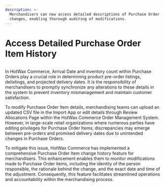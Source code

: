 ```yaml
---
description: >-
  Merchandisers can now access detailed descriptions of Purchase Order item
  changes, enabling thorough auditing of modifications.
---
```


# Access Detailed Purchase Order Item History

<figure><img src="https://www.hotwax.co/hubfs/Product%20Updates%20and%20Release%20Notes/2023/March%202023/Product%20Update/Featured%20Image/Order%20item%20change%20history%20(1).png" alt=""><figcaption></figcaption></figure>

In HotWax Commerce, Arrival Date and inventory count within Purchase Orders play a crucial role in determining product pre-order listings, delistings, and projected delivery dates. It is the responsibility of merchandisers to promptly synchronize any alterations to these details in the system to prevent inventory mismanagement and maintain customer satisfaction.

To modify Purchase Order Item details, merchandising teams can upload an updated CSV file in the Import App or edit details through Review Allocations Page within the HotWax Commerce Order Management System. However, in large-scale retail organizations where numerous parties have editing privileges for Purchase Order Items, discrepancies may emerge between pre-orders and promised delivery dates due to unintended changes in Purchase Orders.

To mitigate this issue, HotWax Commerce has implemented a comprehensive Purchase Order Item change history feature for merchandisers. This enhancement enables them to monitor modifications made to Purchase Order items, including the identity of the person responsible, the rationale behind the change, and the exact date and time of the adjustment. Consequently, this feature facilitates streamlined operations and accountability within the merchandising process.
